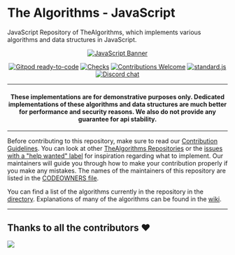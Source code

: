 # The Algorithms - JavaScript
<!-- Edited by Kushagra Srivastava -->
<!-- Front Matter -->

JavaScript Repository of TheAlgorithms, which implements various algorithms and data structures in JavaScript.

<div align="center">

[![JavaScript Banner][banner]](DIRECTORY.md)

[![Gitpod ready-to-code](https://img.shields.io/badge/Gitpod-ready--to--code-blue?logo=gitpod)](https://gitpod.io/#https://github.com/TheAlgorithms/JavaScript)
[![Checks][checks]][actions]
[![Contributions Welcome][welcome]](CONTRIBUTING.md)
[![standard.js][standard-logo]][standard-js]
[![Discord chat][chat]][discord-server]

</div>

---

<!-- Disclaimer -->

<h4 align="center">
  These implementations are for demonstrative purposes only. Dedicated implementations of these algorithms and data
  structures are much better for performance and security reasons. We also do not provide any guarantee for api stability.
</h4>

---

<!-- Body -->

Before contributing to this repository, make sure to read our [Contribution Guidelines](CONTRIBUTING.md). You can look
at other [TheAlgorithms Repositories][repositories] or the [issues with a "help wanted" label][help-wanted] for
inspiration regarding what to implement. Our maintainers will guide you through how to make your contribution properly
if you make any mistakes. The names of the maintainers of this repository are listed in the
[CODEOWNERS file](.github/CODEOWNERS).

You can find a list of the algorithms currently in the repository in the [directory](DIRECTORY.md). Explanations of
many of the algorithms can be found in the [wiki][explanation].

---

<!-- Banner Image -->

[banner]: https://user-images.githubusercontent.com/68542775/167072911-dc31eac8-6885-4a05-9c25-279ecce22a79.png

<!-- Badge Links -->

[standard-logo]: https://img.shields.io/badge/code%20style-standardjs-%23f3df49
[chat]: https://img.shields.io/discord/808045925556682782.svg?logo=discord&colorB=7289DA
[welcome]: https://img.shields.io/static/v1.svg?label=Contributions&message=Welcome&color=0059b3
[checks]: https://img.shields.io/github/actions/workflow/status/TheAlgorithms/JavaScript/Ci.yml?branch=master&label=checks

<!-- External Links -->

[standard-js]: https://standardjs.com/
[discord-server]: https://the-algorithms.com/discord/
[actions]: https://github.com/TheAlgorithms/JavaScript/actions
[explanation]: https://github.com/TheAlgorithms/JavaScript/wiki
[repositories]: https://github.com/orgs/TheAlgorithms/repositories
[help-wanted]: https://github.com/TheAlgorithms/JavaScript/issues?q=is%3Aopen+is%3Aissue+label%3A%22help+wanted%22

## Thanks to all the contributors ❤️

<a href = "https://github.com/TheAlgorithms/JavaScript/graphs/contributors">
  <img src = "https://contrib.rocks/image?repo=TheAlgorithms/JavaScript"/>
</a>
